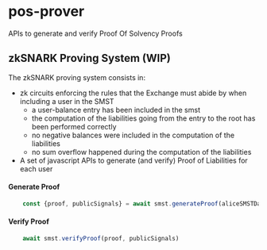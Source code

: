 # pos-prover

APIs to generate and verify Proof Of Solvency Proofs 

## zkSNARK Proving System (WIP)

The zkSNARK proving system consists in: 

- zk circuits enforcing the rules that the Exchange must abide by when including a user in the SMST
	- a user-balance entry has been included in the smst
    - the computation of the liabilities going from the entry to the root has been performed correctly
    - no negative balances were included in the computation of the liabilities
	- no sum overflow happened during the computation of the liabilities
- A set of javascript APIs to generate (and verify) Proof of Liabilities for each user

#### Generate Proof

```javascript
	const {proof, publicSignals} = await smst.generateProof(aliceSMSTData)
```

#### Verify Proof

```javascript
	await smst.verifyProof(proof, publicSignals)
```
